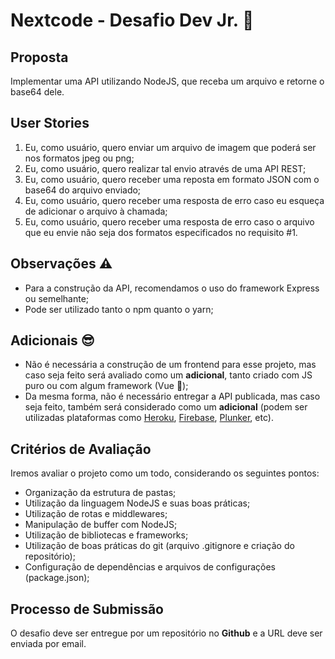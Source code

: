 # Nextcode - Desafio Dev Jr. 🚀

## Proposta

Implementar uma API utilizando NodeJS, que receba um arquivo e retorne o base64 dele.

## User Stories

1. Eu, como usuário, quero enviar um arquivo de imagem que poderá ser nos formatos jpeg ou png;
2. Eu, como usuário, quero realizar tal envio através de uma API REST;
3. Eu, como usuário, quero receber uma reposta em formato JSON com o base64 do arquivo enviado;
4. Eu, como usuário, quero receber uma resposta de erro caso eu esqueça de adicionar o arquivo à chamada;
5. Eu, como usuário, quero receber uma resposta de erro caso o arquivo que eu envie não seja dos formatos especificados no requisito #1.

## Observações ⚠️

- Para a construção da API, recomendamos o uso do framework Express ou semelhante;
- Pode ser utilizado tanto o npm quanto o yarn;

## Adicionais 😎

- Não é necessária a construção de um frontend para esse projeto, mas caso seja feito será avaliado como um **adicional**, tanto criado com JS puro ou com algum framework (Vue 💚);
- Da mesma forma, não é necessário entregar a API publicada, mas caso seja feito, também será considerado como um **adicional** (podem ser utilizadas plataformas como [Heroku](https://www.heroku.com/), [Firebase](https://www.firebase.com/), [Plunker](https://plnkr.co/), etc).

## Critérios de Avaliação 

Iremos avaliar o projeto como um todo, considerando os seguintes pontos:

- Organização da estrutura de pastas;
- Utilização da linguagem NodeJS e suas boas práticas;
- Utilização de rotas e middlewares;
- Manipulação de buffer com NodeJS;
- Utilização de bibliotecas e frameworks;
- Utilização de boas práticas do git (arquivo .gitignore e criação do repositório);
- Configuração de dependências e arquivos de configurações (package.json);

## Processo de Submissão

O desafio deve ser entregue por um repositório no **Github** e a URL deve ser enviada por email.